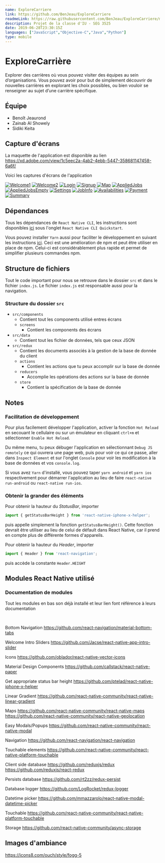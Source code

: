 ```yaml
---
name: ExploreCarriere
link: https://github.com/BenJeau/ExploreCarriere
readmeLink: https://raw.githubusercontent.com/BenJeau/ExploreCarriere/master/README.md
description: Projet de la classe d'IU - SEG 3525
date: 2019-06-28T23:30:15Z
languages: ["JavaScript","Objective-C","Java","Python"]
type: mobile
---
```


# ExploreCarrière

Explorer des carrières où vous pouvez visiter des équipes au sein d’organisations. Vous pouvez avoir pour but de simplement découvrir de nouvelles carrières en explorant les choix possibles, ou bien vouloir se renseigner au sujet d’une carrière spécifique.

## Équipe
* Benoît Jeaurond
* Zainab Al Showely
* Sidiki Keita

## Capture d'écrans
La maquette de l'application est disponible au lien https://xd.adobe.com/view/1c5eec2a-4ab2-4ebb-5447-358681147458-6a6f/

Voici les captures d'écrans de l'application

[![Welcome1](./screenshots/Welcome1.png)](./screenshots/Welcome1.jpg)
[![Welcome2](./screenshots/Welcome2.png)](./screenshots/Welcome2.jpg)
[![Login](./screenshots/Login.png)](./screenshots/Login.jpg)
[![Signup](./screenshots/Signup.png)](./screenshots/Signup.jpg)
[![Map](./screenshots/Map.png)](./screenshots/Map.jpg)
[![AppliedJobs](./screenshots/AppliedJobs.png)](./screenshots/AppliedJobs.jpg)
[![AppliedJobsEmpty](./screenshots/AppliedJobsEmpty.png)](./screenshots/AppliedJobsEmpty.jpg)
[![Settings](./screenshots/Settings.png)](./screenshots/Settings.jpg)
[![JobInfo](./screenshots/JobInfo.png)](./screenshots/JobInfo.jpg)
[![Availabilities](./screenshots/Availabilities.png)](./screenshots/Availabilities.jpg)
[![Payment](./screenshots/Payment.png)](./screenshots/Payment.jpg)
[![Summary](./screenshots/Summary.png)](./screenshots/Summary.jpg)

## Dépendances
Tous les dépendances de `React Native CLI`, les instructions sont disponibles [ici](https://facebook.github.io/react-native/docs/getting-started) sous l'onglet `React Native CLI Quickstart`.

Vous pouvez installer `Yarn` aussi pour faciliter le développement en suivant les instructions [ici](https://yarnpkg.com/en/docs/install). Ceci est une amélioration de npm et peut être utiliser en place de npm. Celui-ci est considérablement plus rapide et permet de simplifier plusieurs commandes npm.

## Structure de fichiers

Tout le code important pour nous se retrouve dans le dossier `src` et dans le fichier `index.js`. Le fichier `index.js` est responsable aussi pour la navigation.

### Structure du dossier `src`

* `src/components`
  * Contient tout les components utilisé entres écrans
  * `screens`
    * Contient les components des écrans
* `src/data`
  * Contient tout les fichier de données, tels que ceux JSON
* `src/redux`
  * Contient les documents associés à la gestion de la base de donnée du client
  * `actions`
    * Contient les actions que tu peux accomplir sur la base de donnée
  * `reducers`
    * Accomplie les opérations des actions sur la base de donnée
  * `store`
    * Contient la spécification de la base de donnée

## Notes

### Facilitation de développement
Pour plus facilement développer l'application, activer la fonction `Hot Reload` en secouant le cellulaire ou sur un émulateur en cliquant `ctrl+m` et sélectionner `Enable Hot Reload`.

Du même menu, tu peux débuger l'application en sélectionnant `Debug JS remotely` ce qui ouvrera une page web, puis pour voir ce qui ce passe, aller dans `Inspect Element` et sur l'onglet `Console` pour voir les modification à la base de données et vos `console.log`.

Si vous avez `Yarn` d'installé, vous pouvez taper `yarn android` et `yarn ios` respectivement pour démarrer l'application au lieu de faire `react-native run-android` ou `react-native run-ios`.

### Obtenir la grander des éléments

Pour obtenir la hauteur du _StatusBar_, importer
``` javascript
import { getStatusBarHeight } from 'react-native-iphone-x-helper';
```
puis appelle simplement la fonction `getStatusBarHeight()`. Cette fonction devrait être utiliser au lieu de celui de défault dans React Native, car il prend en compte plus de différente formes d'appareils.

Pour obtenir la hauteur du _Header_, importer
```javascript
import { Header } from 'react-navigation';
```
puis accède la constante `Header.HEIGHT`


## Modules React Native utilisé

### Documentation de modules
Tout les modules en bas son déjà installé et leur lien font référence à leurs documentation

<br>

Bottom Navigation
https://github.com/react-navigation/material-bottom-tabs

Welcome Intro Sliders
https://github.com/Jacse/react-native-app-intro-slider

Icons
https://github.com/oblador/react-native-vector-icons

Material Design Components
https://github.com/callstack/react-native-paper

Get appropriate status bar height
https://github.com/ptelad/react-native-iphone-x-helper

Linear Gradient
https://github.com/react-native-community/react-native-linear-gradient

Maps
https://github.com/react-native-community/react-native-maps
https://github.com/react-native-community/react-native-geolocation

Easy Modals/Popups
https://github.com/react-native-community/react-native-modal

Navigation
https://github.com/react-navigation/react-navigation

Touchable elements
https://github.com/react-native-community/react-native-platform-touchable

Client side database
https://github.com/reduxjs/redux
https://github.com/reduxjs/react-redux

Persists database
https://github.com/rt2zz/redux-persist

Database logger
https://github.com/LogRocket/redux-logger

Datetime picker
https://github.com/mmazzarolo/react-native-modal-datetime-picker

Touchable
https://github.com/react-native-community/react-native-platform-touchable

Storage
https://github.com/react-native-community/async-storage

## Images d'ambiance
https://icons8.com/ouch/style/fogg-5

